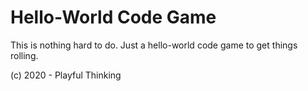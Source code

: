 # Hello-World Code Game

This is nothing hard to do. Just a hello-world code game to get things rolling.

(c) 2020 - Playful Thinking
